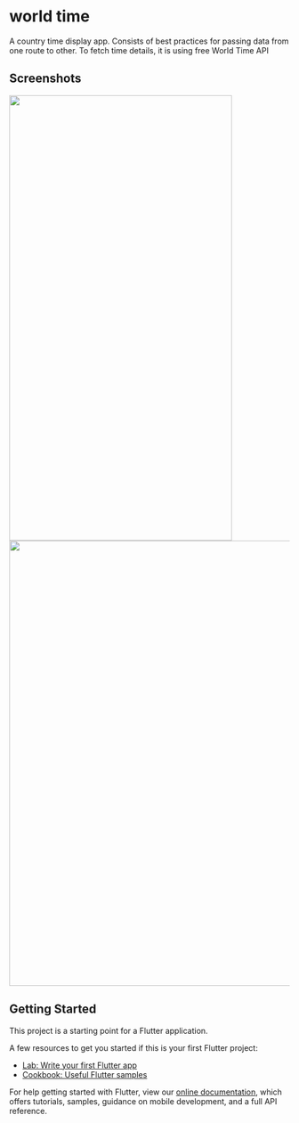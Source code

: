 # world time

A country time display app. Consists of best practices for passing data from one route to other. To fetch time details, it is using free World Time API

## Screenshots
<img src="https://user-images.githubusercontent.com/67902213/119992596-5982e300-bfe8-11eb-95e2-f3b4b039d9c9.png" width="400" height="800">
<img src="https://user-images.githubusercontent.com/67902213/119992784-820add00-bfe8-11eb-9f67-4c9e46c26cd9.png" width="600" height="800">




## Getting Started

This project is a starting point for a Flutter application.

A few resources to get you started if this is your first Flutter project:

- [Lab: Write your first Flutter app](https://flutter.dev/docs/get-started/codelab)
- [Cookbook: Useful Flutter samples](https://flutter.dev/docs/cookbook)

For help getting started with Flutter, view our
[online documentation](https://flutter.dev/docs), which offers tutorials,
samples, guidance on mobile development, and a full API reference.
